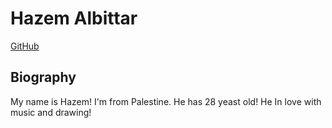 # Hazem Albittar

[GitHub](https://github.com/HazemBittar)

## Biography

My name is Hazem! I'm from Palestine. He has 28 yeast old! He In love with music and drawing!
